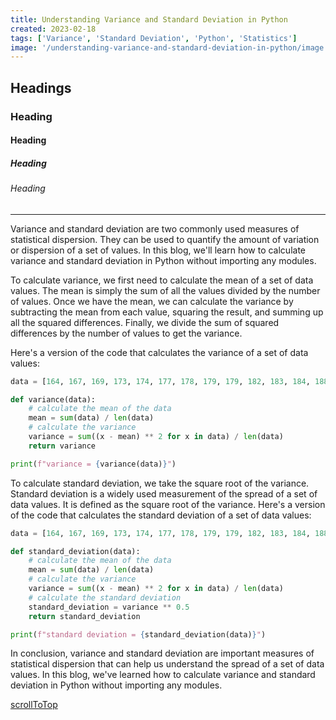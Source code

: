 ```yaml
---
title: Understanding Variance and Standard Deviation in Python
created: 2023-02-18
tags: ['Variance', 'Standard Deviation', 'Python', 'Statistics']
image: '/understanding-variance-and-standard-deviation-in-python/image.png'
---
```


## Headings

### Heading

#### Heading

##### Heading

###### Heading

---

Variance and standard deviation are two commonly used measures of statistical dispersion. They can be used to quantify the amount of variation or dispersion of a set of values. In this blog, we'll learn how to calculate variance and standard deviation in Python without importing any modules.

To calculate variance, we first need to calculate the mean of a set of data values. The mean is simply the sum of all the values divided by the number of values. Once we have the mean, we can calculate the variance by subtracting the mean from each value, squaring the result, and summing up all the squared differences. Finally, we divide the sum of squared differences by the number of values to get the variance.

Here's a version of the code that calculates the variance of a set of data values:

```python
data = [164, 167, 169, 173, 174, 177, 178, 179, 179, 182, 183, 184, 188, 189, 194]

def variance(data):
    # calculate the mean of the data
    mean = sum(data) / len(data)
    # calculate the variance
    variance = sum((x - mean) ** 2 for x in data) / len(data)
    return variance

print(f"variance = {variance(data)}")
```

To calculate standard deviation, we take the square root of the variance. Standard deviation is a widely used measurement of the spread of a set of data values. It is defined as the square root of the variance. Here's a version of the code that calculates the standard deviation of a set of data values:

```python
data = [164, 167, 169, 173, 174, 177, 178, 179, 179, 182, 183, 184, 188, 189, 194]

def standard_deviation(data):
    # calculate the mean of the data
    mean = sum(data) / len(data)
    # calculate the variance
    variance = sum((x - mean) ** 2 for x in data) / len(data)
    # calculate the standard deviation
    standard_deviation = variance ** 0.5
    return standard_deviation

print(f"standard deviation = {standard_deviation(data)}")
```

In conclusion, variance and standard deviation are important measures of statistical dispersion that can help us understand the spread of a set of data values. In this blog, we've learned how to calculate variance and standard deviation in Python without importing any modules.

[scrollToTop](#headings)
